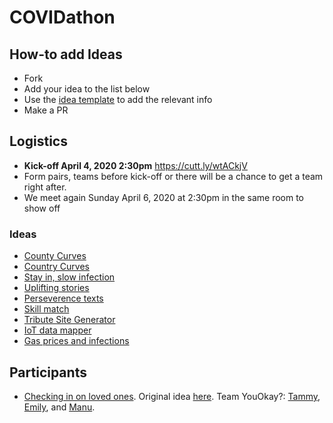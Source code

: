 # COVIDathon

## How-to add Ideas
- Fork
- Add your idea to the list below
- Use the [idea template](IdeaTemplate.md) to add the relevant info
- Make a PR

## Logistics

- **Kick-off April 4, 2020 2:30pm** https://cutt.ly/wtACkjV
- Form pairs, teams before kick-off or there will be a chance to get a team right after.
- We meet again Sunday April 6, 2020 at 2:30pm in the same room to show off



### Ideas
- [County Curves](CountyCurves.md)
- [Country Curves](CountryCurves.md)
- [Stay in, slow infection](StayInLivesSaved.md)
- [Uplifting stories](UpStories.md)
- [Perseverence texts](UpQuotes.md)
- [Skill match](SkillsMatch.md)
- [Tribute Site Generator](Tribute.md)
- [IoT data mapper](CreepyThermo.md)
- [Gas prices and infections](ThePumpAndTheVirus.md)

## Participants
- [Checking in on loved ones](https://github.com/youokay/api). Original idea [here](YouOkay.md). Team YouOkay?: [Tammy](https://github.com/ttreit), [Emily](https://github.com/emkwak), and [Manu](https://github.com/manuelag19).
